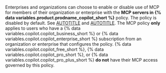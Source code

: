 Enterprises and organizations can choose to enable or disable use of MCP for members of their organization or enterprise with the **MCP servers in {% data variables.product.prodname_copilot_short %}** policy. The policy is disabled by default. See [AUTOTITLE](/copilot/how-tos/administer/enterprises/managing-policies-and-features-for-copilot-in-your-enterprise) and [AUTOTITLE](/copilot/how-tos/administer-copilot/manage-for-organization/manage-policies). The MCP policy **only** applies to users who have a {% data variables.copilot.copilot_business_short %} or {% data variables.copilot.copilot_enterprise_short %} subscription from an organization or enterprise that configures the policy. {% data variables.copilot.copilot_free_short %}, {% data variables.copilot.copilot_pro_short %}, or {% data variables.copilot.copilot_pro_plus_short %} **do not** have their MCP access governed by this policy.
